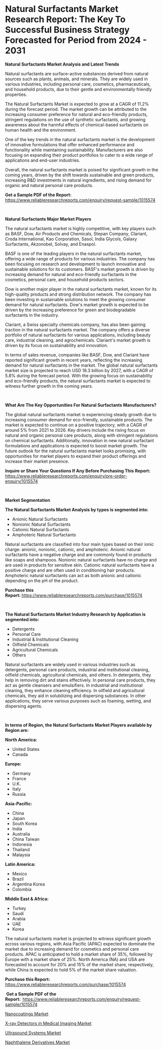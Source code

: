 <p><h1>Natural Surfactants Market Research Report: The Key To Successful Business Strategy Forecasted for Period from 2024 - 2031</h1></p><p><strong>Natural Surfactants Market Analysis and Latest Trends</strong></p>
<p><p>Natural surfactants are surface-active substances derived from natural sources such as plants, animals, and minerals. They are widely used in various industries, including personal care, cosmetics, pharmaceuticals, and household products, due to their gentle and environmentally friendly properties.</p><p>The Natural Surfactants Market is expected to grow at a CAGR of 11.2% during the forecast period. The market growth can be attributed to the increasing consumer preference for natural and eco-friendly products, stringent regulations on the use of synthetic surfactants, and growing awareness about the harmful effects of chemical-based surfactants on human health and the environment.</p><p>One of the key trends in the natural surfactants market is the development of innovative formulations that offer enhanced performance and functionality while maintaining sustainability. Manufacturers are also focusing on expanding their product portfolios to cater to a wide range of applications and end-user industries.</p><p>Overall, the natural surfactants market is poised for significant growth in the coming years, driven by the shift towards sustainable and green products, increasing R&D investments in natural ingredients, and rising demand for organic and natural personal care products.</p></p>
<p><strong>Get a Sample PDF of the Report:&nbsp;</strong> <a href="https://www.reliableresearchreports.com/enquiry/request-sample/1015574">https://www.reliableresearchreports.com/enquiry/request-sample/1015574</a></p>
<p>&nbsp;</p>
<p><strong>Natural Surfactants Major Market Players</strong></p>
<p><p>The natural surfactants market is highly competitive, with key players such as BASF, Dow, Air Products and Chemicals, Stepan Company, Clariant, Croda International, Kao Corporation, Sasol, India Glycols, Galaxy Surfactants, Akzonobel, Solvay, and Enaspol. </p><p>BASF is one of the leading players in the natural surfactants market, offering a wide range of products for various industries. The company has been focusing on research and development to launch innovative and sustainable solutions for its customers. BASF's market growth is driven by increasing demand for natural and eco-friendly surfactants in the cosmetics, personal care, and household products sectors.</p><p>Dow is another major player in the natural surfactants market, known for its high-quality products and strong distribution network. The company has been investing in sustainable solutions to meet the growing consumer demand for natural surfactants. Dow's market growth is expected to be driven by the increasing preference for green and biodegradable surfactants in the industry.</p><p>Clariant, a Swiss specialty chemicals company, has also been gaining traction in the natural surfactants market. The company offers a diverse portfolio of natural surfactants for various applications, including beauty care, industrial cleaning, and agrochemicals. Clariant's market growth is driven by its focus on sustainability and innovation.</p><p>In terms of sales revenue, companies like BASF, Dow, and Clariant have reported significant growth in recent years, reflecting the increasing demand for natural surfactants in the market. The global natural surfactants market size is projected to reach USD 18.3 billion by 2027, with a CAGR of 5.8% during the forecast period. With the growing focus on sustainability and eco-friendly products, the natural surfactants market is expected to witness further growth in the coming years.</p></p>
<p>&nbsp;</p>
<p><strong>What Are The Key Opportunities For Natural Surfactants Manufacturers?</strong></p>
<p><p>The global natural surfactants market is experiencing steady growth due to increasing consumer demand for eco-friendly, sustainable products. The market is expected to continue on a positive trajectory, with a CAGR of around 5% from 2021 to 2026. Key drivers include the rising focus on natural and organic personal care products, along with stringent regulations on chemical surfactants. Additionally, innovation in new natural surfactant formulations and applications is expected to boost market growth. The future outlook for the natural surfactants market looks promising, with opportunities for market players to expand their product offerings and increase their market presence.</p></p>
<p><strong>Inquire or Share Your Questions If Any Before Purchasing This Report:</strong> <a href="https://www.reliableresearchreports.com/enquiry/pre-order-enquiry/1015574">https://www.reliableresearchreports.com/enquiry/pre-order-enquiry/1015574</a></p>
<p>&nbsp;</p>
<p><strong>Market Segmentation</strong></p>
<p><strong>The Natural Surfactants Market Analysis by types is segmented into:</strong></p>
<p><ul><li>Anionic Natural Surfactants</li><li>Nonionic Natural Surfactants</li><li>Cationic Natural Surfactants</li><li>Amphoteric Natural Surfactants</li></ul></p>
<p><p>Natural surfactants are classified into four main types based on their ionic charge: anionic, nonionic, cationic, and amphoteric. Anionic natural surfactants have a negative charge and are commonly found in products like soaps and shampoos. Nonionic natural surfactants have no charge and are used in products for sensitive skin. Cationic natural surfactants have a positive charge and are often used in conditioning hair products. Amphoteric natural surfactants can act as both anionic and cationic depending on the pH of the product.</p></p>
<p><strong>Purchase this Report:&nbsp;</strong><a href="https://www.reliableresearchreports.com/purchase/1015574">https://www.reliableresearchreports.com/purchase/1015574</a></p>
<p>&nbsp;</p>
<p><strong>The Natural Surfactants Market Industry Research by Application is segmented into:</strong></p>
<p><ul><li>Detergents</li><li>Personal Care</li><li>Industrial & Institutional Cleaning</li><li>Oilfield Chemicals</li><li>Agricultural Chemicals</li><li>Others</li></ul></p>
<p><p>Natural surfactants are widely used in various industries such as detergents, personal care products, industrial and institutional cleaning, oilfield chemicals, agricultural chemicals, and others. In detergents, they help in removing dirt and stains effectively. In personal care products, they act as gentle cleansers and emulsifiers. In industrial and institutional cleaning, they enhance cleaning efficiency. In oilfield and agricultural chemicals, they aid in solubilizing and dispersing substances. In other applications, they serve various purposes such as foaming, wetting, and dispersing agents.</p></p>
<p>&nbsp;</p>
<p><strong>In terms of Region, the Natural Surfactants Market Players available by Region are:</strong></p>
<p>
    <p> <strong> North America: </strong>
        <ul>
            <li>United States</li>
            <li>Canada</li>
        </ul>
        </p> 
    <p> <strong> Europe: </strong>
        <ul>
            <li>Germany</li>
            <li>France</li>
            <li>U.K.</li>
            <li>Italy</li>
            <li>Russia</li>
        </ul>
        </p> 
    <p> <strong> Asia-Pacific: </strong>
        <ul>
            <li>China</li>
            <li>Japan</li>
            <li>South Korea</li>
            <li>India</li>
            <li>Australia</li>
            <li>China Taiwan</li>
            <li>Indonesia</li>
            <li>Thailand</li>
            <li>Malaysia</li>
        </ul>
        </p> 
    <p> <strong> Latin America: </strong>
        <ul>
            <li>Mexico</li>
            <li>Brazil</li>
            <li>Argentina Korea</li>
            <li>Colombia</li>
        </ul>
        </p> 
    <p> <strong> Middle East & Africa: </strong>
        <ul>
            <li>Turkey</li>
            <li>Saudi</li>
            <li>Arabia</li>
            <li>UAE</li>
            <li>Korea</li>
        </ul>
    </p>
    </p>
<p><p>The natural surfactants market is projected to witness significant growth across various regions, with Asia Pacific (APAC) expected to dominate the market due to increasing demand for cosmetics and personal care products. APAC is anticipated to hold a market share of 35%, followed by Europe with a market share of 25%. North America (NA) and USA are forecasted to account for 20% and 15% of the market share, respectively, while China is expected to hold 5% of the market share valuation.</p></p>
<p><strong>Purchase this Report: </strong><a href="https://www.reliableresearchreports.com/purchase/1015574">https://www.reliableresearchreports.com/purchase/1015574</a></p>
<p>&nbsp;<strong>Get a Sample PDF of the Report:&nbsp;&nbsp;</strong><a href="https://www.reliableresearchreports.com/enquiry/request-sample/1015574">https://www.reliableresearchreports.com/enquiry/request-sample/1015574</a></p>
<p><strong></strong></p>
<p><p><a href="https://github.com/jsmusil/Market-Research-Report-List-2/blob/main/nanocoatings-market.md">Nanocoatings Market</a></p><p><a href="https://issuu.com/reportprime-2/docs/x-ray-detectors-in-medical-imaging-market-size-203">X-ray Detectors in Medical Imaging Market</a></p><p><a href="https://issuu.com/reportprime-2/docs/ultrasound-systems-market-size-2030.pptx">Ultrasound Systems Market</a></p><p><a href="https://github.com/yemakinde/Market-Research-Report-List-1/blob/main/naphthalene-derivatives-market.md">Naphthalene Derivatives Market</a></p></p>